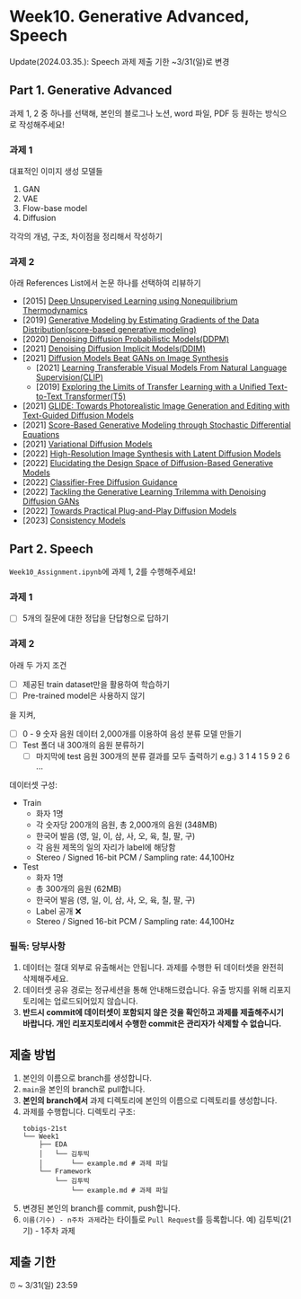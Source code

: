 # Week10. Generative Advanced, Speech

Update(2024.03.35.): Speech 과제 제출 기한 ~3/31(일)로 변경

## Part 1. Generative Advanced

과제 1, 2 중 하나를 선택해, 본인의 블로그나 노션, word 파일, PDF 등 원하는 방식으로 작성해주세요!

### 과제 1

대표적인 이미지 생성 모델들

1. GAN
2. VAE
3. Flow-base model
4. Diffusion

각각의 개념, 구조, 차이점을 정리해서 작성하기

### 과제 2

아래 References List에서 논문 하나를 선택하여 리뷰하기

- [2015] [Deep Unsupervised Learning using Nonequilibrium Thermodynamics](https://arxiv.org/abs/1503.03585)
- [2019] [Generative Modeling by Estimating Gradients of the Data Distribution(score-based generative modeling)](https://arxiv.org/abs/1907.05600)
- [2020] [Denoising Diffusion Probabilistic Models(DDPM)](https://proceedings.neurips.cc/paper/2020/hash/4c5bcfec8584af0d967f1ab10179ca4b-Abstract.html)
- [2021] [Denoising Diffusion Implicit Models(DDIM)](https://arxiv.org/abs/2010.02502)
- [2021] [Diffusion Models Beat GANs on Image Synthesis](https://arxiv.org/abs/2105.05233)
  - [2021] [Learning Transferable Visual Models From Natural Language Supervision(CLIP)](https://arxiv.org/abs/2103.00020)
  - [2019] [Exploring the Limits of Transfer Learning with a Unified Text-to-Text Transformer(T5)](https://arxiv.org/abs/1910.10683)
- [2021] [GLIDE: Towards Photorealistic Image Generation and Editing with Text-Guided Diffusion Models](https://arxiv.org/abs/2112.10741)
- [2021] [Score-Based Generative Modeling through Stochastic Differential Equations](https://arxiv.org/abs/2011.13456)
- [2021] [Variational Diffusion Models](https://arxiv.org/abs/2107.00630)
- [2022] [High-Resolution Image Synthesis with Latent Diffusion Models](https://arxiv.org/abs/2112.10752)
- [2022] [Elucidating the Design Space of Diffusion-Based Generative Models](https://arxiv.org/abs/2206.00364)
- [2022] [Classifier-Free Diffusion Guidance](https://arxiv.org/abs/2207.12598)
- [2022] [Tackling the Generative Learning Trilemma with Denoising Diffusion GANs](https://arxiv.org/abs/2112.07804)
- [2022] [Towards Practical Plug-and-Play Diffusion Models](https://arxiv.org/abs/2212.05973)
- [2023] [Consistency Models](https://arxiv.org/abs/2303.01469)

## Part 2. Speech

`Week10_Assignment.ipynb`에 과제 1, 2를 수행해주세요!

### 과제 1
- [ ] 5개의 질문에 대한 정답을 단답형으로 답하기

### 과제 2
아래 두 가지 조건
- [ ] 제공된 train dataset만을 활용하여 학습하기
- [ ] Pre-trained model은 사용하지 않기

을 지켜,
- [ ] 0 - 9 숫자 음원 데이터 2,000개를 이용하여 음성 분류 모델 만들기
- [ ] Test 폴더 내 300개의 음원 분류하기
  - [ ] 마지막에 test 음원 300개의 분류 결과를 모두 출력하기 e.g.) 3 1 4 1 5 9 2 6 ...

데이터셋 구성:
- Train
  - 화자 1명
  - 각 숫자당 200개의 음원, 총 2,000개의 음원 (348MB)
  - 한국어 발음 (영, 일, 이, 삼, 사, 오, 육, 칠, 팔, 구)
  - 각 음원 제목의 일의 자리가 label에 해당함
  - Stereo / Signed 16-bit PCM / Sampling rate: 44,100Hz
- Test
  - 화자 1명
  - 총 300개의 음원 (62MB)
  - 한국어 발음 (영, 일, 이, 삼, 사, 오, 육, 칠, 팔, 구)
  - Label 공개 ❌
  - Stereo / Signed 16-bit PCM / Sampling rate: 44,100Hz

### 필독: 당부사항

1. 데이터는 절대 외부로 유출해서는 안됩니다. 과제를 수행한 뒤 데이터셋을 완전히 삭제해주세요.
2. 데이터셋 공유 경로는 정규세션을 통해 안내해드렸습니다. 유출 방지를 위해 리포지토리에는 업로드되어있지 않습니다.
3. **반드시 commit에 데이터셋이 포함되지 않은 것을 확인하고 과제를 제출해주시기 바랍니다. 개인 리포지토리에서 수행한 commit은 관리자가 삭제할 수 없습니다.**

## 제출 방법
1. 본인의 이름으로 branch를 생성합니다.
2. `main`을 본인의 branch로 pull합니다.
3. **본인의 branch에서** 과제 디렉토리에 본인의 이름으로 디렉토리를 생성합니다.
4. 과제를 수행합니다. 디렉토리 구조:
   ```
   tobigs-21st
   └── Week1
       ├── EDA
       │   └── 김투빅
       │       └── example.md # 과제 파일
       └── Framework
           └── 김투빅
               └── example.md # 과제 파일
   ```
5. 변경된 본인의 branch를 commit, push합니다.
6. `이름(기수) - n주차 과제`라는 타이틀로 `Pull Request`를 등록합니다. 예) 김투빅(21기) - 1주차 과제

## 제출 기한
⏰ ~ 3/31(일) 23:59
